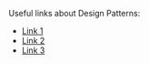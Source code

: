Useful links about Design Patterns:

* [Link 1](https://www.tutorialspoint.com/design_pattern/index.htm)
* [Link 2](https://www.youtube.com/playlist?list=PLlsMRoVt5sTPgGbinwOVnaF1mxNeLAD7P)
* [Link 3](https://www.youtube.com/playlist?list=PLwcDaxeEINactCC4mly7RQon5juIpH-Q3)